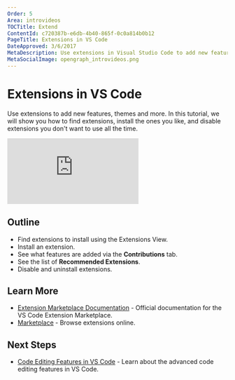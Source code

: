 ```yaml
---
Order: 5
Area: introvideos
TOCTitle: Extend
ContentId: c720387b-e6db-4b40-865f-0c0a814b0b12
PageTitle: Extensions in VS Code
DateApproved: 3/6/2017
MetaDescription: Use extensions in Visual Studio Code to add new features, themes, and more. 
MetaSocialImage: opengraph_introvideos.png
---
```

# Extensions in VS Code

Use extensions to add new features, themes and more. In this tutorial, we will show you how to find extensions, install the ones you like, and disable extensions you don't want to use all the time. 

<iframe src="https://www.youtube.com/embed/Fed01v3yYNE?rel=0&amp;disablekb=0&amp;modestbranding=1&amp;showinfo=0" frameborder="0" allowfullscreen></iframe>

## Outline

* Find extensions to install using the Extensions View.
* Install an extension.
* See what features are added via the **Contributions** tab.
* See the list of **Recommended Extensions**. 
* Disable and uninstall extensions. 

## Learn More

* [Extension Marketplace Documentation](/docs/editor/extension-gallery.md) - Official documentation for the VS Code Extension Marketplace.
* [Marketplace](https://marketplace.visualstudio.com/) - Browse extensions online. 

## Next Steps

* [Code Editing Features in VS Code](/docs/introvideos/codeediting.md) - Learn about the advanced code editing features in VS Code.
